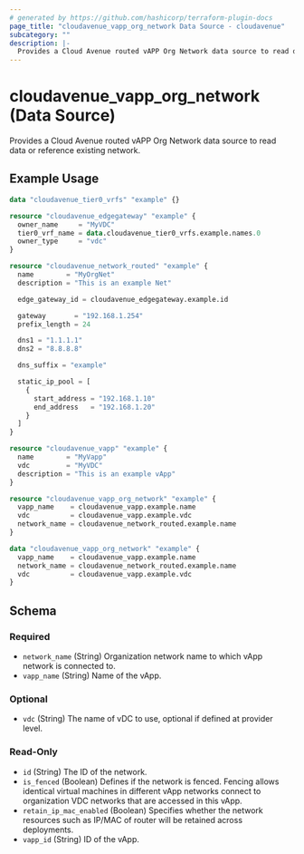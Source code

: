 ```yaml
---
# generated by https://github.com/hashicorp/terraform-plugin-docs
page_title: "cloudavenue_vapp_org_network Data Source - cloudavenue"
subcategory: ""
description: |-
  Provides a Cloud Avenue routed vAPP Org Network data source to read data or reference existing network.
---
```


# cloudavenue_vapp_org_network (Data Source)

Provides a Cloud Avenue routed vAPP Org Network data source to read data or reference existing network.

## Example Usage

```terraform
data "cloudavenue_tier0_vrfs" "example" {}

resource "cloudavenue_edgegateway" "example" {
  owner_name     = "MyVDC"
  tier0_vrf_name = data.cloudavenue_tier0_vrfs.example.names.0
  owner_type     = "vdc"
}

resource "cloudavenue_network_routed" "example" {
  name        = "MyOrgNet"
  description = "This is an example Net"

  edge_gateway_id = cloudavenue_edgegateway.example.id

  gateway       = "192.168.1.254"
  prefix_length = 24

  dns1 = "1.1.1.1"
  dns2 = "8.8.8.8"

  dns_suffix = "example"

  static_ip_pool = [
    {
      start_address = "192.168.1.10"
      end_address   = "192.168.1.20"
    }
  ]
}

resource "cloudavenue_vapp" "example" {
  name        = "MyVapp"
  vdc         = "MyVDC"
  description = "This is an example vApp"
}

resource "cloudavenue_vapp_org_network" "example" {
  vapp_name    = cloudavenue_vapp.example.name
  vdc          = cloudavenue_vapp.example.vdc
  network_name = cloudavenue_network_routed.example.name
}

data "cloudavenue_vapp_org_network" "example" {
  vapp_name    = cloudavenue_vapp.example.name
  network_name = cloudavenue_network_routed.example.name
  vdc          = cloudavenue_vapp.example.vdc
}
```

<!-- schema generated by tfplugindocs -->
## Schema

### Required

- `network_name` (String) Organization network name to which vApp network is connected to.
- `vapp_name` (String) Name of the vApp.

### Optional

- `vdc` (String) The name of vDC to use, optional if defined at provider level.

### Read-Only

- `id` (String) The ID of the network.
- `is_fenced` (Boolean) Defines if the network is fenced. Fencing allows identical virtual machines in different vApp networks connect to organization VDC networks that are accessed in this vApp.
- `retain_ip_mac_enabled` (Boolean) Specifies whether the network resources such as IP/MAC of router will be retained across deployments.
- `vapp_id` (String) ID of the vApp.


